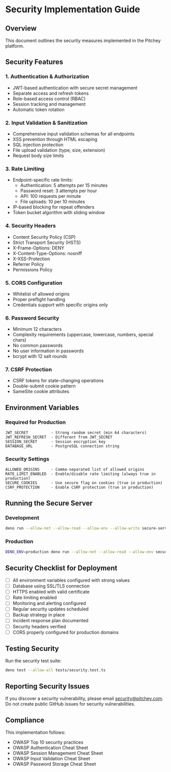 # Security Implementation Guide

## Overview
This document outlines the security measures implemented in the Pitchey platform.

## Security Features

### 1. Authentication & Authorization
- JWT-based authentication with secure secret management
- Separate access and refresh tokens
- Role-based access control (RBAC)
- Session tracking and management
- Automatic token rotation

### 2. Input Validation & Sanitization
- Comprehensive input validation schemas for all endpoints
- XSS prevention through HTML escaping
- SQL injection protection
- File upload validation (type, size, extension)
- Request body size limits

### 3. Rate Limiting
- Endpoint-specific rate limits:
  - Authentication: 5 attempts per 15 minutes
  - Password reset: 3 attempts per hour
  - API: 100 requests per minute
  - File uploads: 10 per 10 minutes
- IP-based blocking for repeat offenders
- Token bucket algorithm with sliding window

### 4. Security Headers
- Content Security Policy (CSP)
- Strict Transport Security (HSTS)
- X-Frame-Options: DENY
- X-Content-Type-Options: nosniff
- X-XSS-Protection
- Referrer Policy
- Permissions Policy

### 5. CORS Configuration
- Whitelist of allowed origins
- Proper preflight handling
- Credentials support with specific origins only

### 6. Password Security
- Minimum 12 characters
- Complexity requirements (uppercase, lowercase, numbers, special chars)
- No common passwords
- No user information in passwords
- bcrypt with 12 salt rounds

### 7. CSRF Protection
- CSRF tokens for state-changing operations
- Double-submit cookie pattern
- SameSite cookie attributes

## Environment Variables

### Required for Production
```
JWT_SECRET          - Strong random secret (min 64 characters)
JWT_REFRESH_SECRET  - Different from JWT_SECRET
SESSION_SECRET      - Session encryption key
DATABASE_URL        - PostgreSQL connection string
```

### Security Settings
```
ALLOWED_ORIGINS     - Comma-separated list of allowed origins
RATE_LIMIT_ENABLED  - Enable/disable rate limiting (always true in production)
SECURE_COOKIES      - Use secure flag on cookies (true in production)
CSRF_PROTECTION     - Enable CSRF protection (true in production)
```

## Running the Secure Server

### Development
```bash
deno run --allow-net --allow-read --allow-env --allow-write secure-server.ts
```

### Production
```bash
DENO_ENV=production deno run --allow-net --allow-read --allow-env secure-server.ts
```

## Security Checklist for Deployment

- [ ] All environment variables configured with strong values
- [ ] Database using SSL/TLS connection
- [ ] HTTPS enabled with valid certificate
- [ ] Rate limiting enabled
- [ ] Monitoring and alerting configured
- [ ] Regular security updates scheduled
- [ ] Backup strategy in place
- [ ] Incident response plan documented
- [ ] Security headers verified
- [ ] CORS properly configured for production domains

## Testing Security

Run the security test suite:
```bash
deno test --allow-all tests/security.test.ts
```

## Reporting Security Issues

If you discover a security vulnerability, please email security@pitchey.com.
Do not create public GitHub issues for security vulnerabilities.

## Compliance

This implementation follows:
- OWASP Top 10 security practices
- OWASP Authentication Cheat Sheet
- OWASP Session Management Cheat Sheet
- OWASP Input Validation Cheat Sheet
- OWASP Password Storage Cheat Sheet
